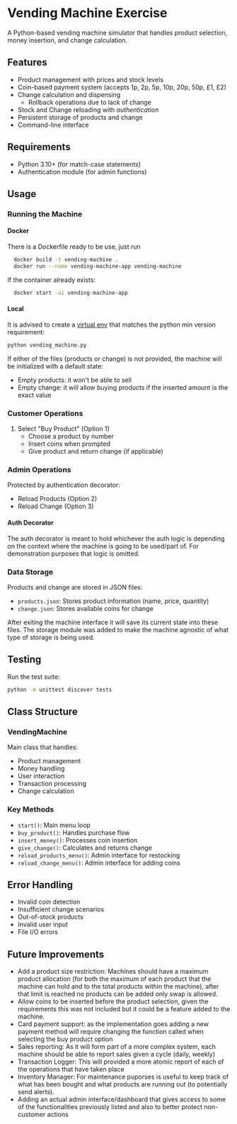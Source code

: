 # Vending Machine Exercise

A Python-based vending machine simulator that handles product selection, money insertion, and change calculation.

## Features

- Product management with prices and stock levels
- Coin-based payment system (accepts 1p, 2p, 5p, 10p, 20p, 50p, £1, £2)
- Change calculation and dispensing
  - Rollback operations due to lack of change
- Stock and Change reloading with _authentication_
- Persistent storage of products and change
- Command-line interface

## Requirements

- Python 3.10+ (for match-case statements)
- Authentication module (for admin functions)

## Usage

### Running the Machine

#### Docker
There is a Dockerfile ready to be use, just run

```bash
  docker build -t vending-machine .
  docker run --name vending-machine-app vending-machine
```

If the container already exists:
```bash
  docker start -ai vending-machine-app
```

#### Local

It is advised to create a [virtual env](https://docs.astral.sh/uv/pip/environments/) that matches the python min version requirement:
```bash
python vending_machine.py
```


If either of the files (products or change) is not provided, the machine will be initialized with a default state:
- Empty products: it won't be able to sell
- Empty change: it will allow buying products if the inserted amount is the exact value

### Customer Operations

1. Select "Buy Product" (Option 1)
    - Choose a product by number
    - Insert coins when prompted
    - Give product and return change (if applicable)

### Admin Operations

Protected by authentication decorator:

- Reload Products (Option 2)
- Reload Change (Option 3)

#### Auth Decorator
The auth decorator is meant to hold whichever the auth logic is depending on the context where the machine is going to be used/part of.
For demonstration purposes that logic is omitted.

### Data Storage

Products and change are stored in JSON files:
- `products.json`: Stores product information (name, price, quantity)
- `change.json`: Stores available coins for change

After exiting the machine interface it will save its current state into these files. The storage module was added to make the machine agnostic of what type of storage is being used.

## Testing

Run the test suite:

```bash
python -m unittest discover tests
```

## Class Structure

### VendingMachine

Main class that handles:
- Product management
- Money handling
- User interaction
- Transaction processing
- Change calculation

### Key Methods

- `start()`: Main menu loop
- `buy_product()`: Handles purchase flow
- `insert_money()`: Processes coin insertion
- `give_change()`: Calculates and returns change
- `reload_products_menu()`: Admin interface for restocking
- `reload_change_menu()`: Admin interface for adding coins

## Error Handling

- Invalid coin detection
- Insufficient change scenarios
- Out-of-stock products
- Invalid user input
- File I/O errors

## Future Improvements

- Add a product size restriction: Machines should have a maximum product allocation (for both the maximum of each product that the machine can hold and to the total products within the machine), after that limit is reached no products can be added only swap is allowed.
- Allow coins to be inserted before the product selection, given the requirements this was not included but it could be a feature added to the machine.
- Card payment support: as the implementation goes adding a new payment method will require changing the function called when selecting the buy product option
- Sales reporting: As it will form part of a more complex system, each machine should be able to report sales given a cycle (daily, weekly)
 - Transaction Logger: This will provided a more atomic report of each of the operations that have taken place
- Inventory Manager: For maintenance puporses is useful to keep track of what has been bought and what products are running out (to potentially send alerts).
- Adding an actual admin interface/dashboard that gives access to some of the functionalities previously listed and also to better protect non-customer actions
